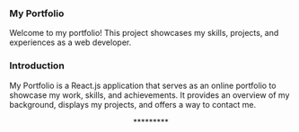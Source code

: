 ### My Portfolio
Welcome to my portfolio! This project showcases my skills, projects, and experiences as a web developer.




### Introduction
My Portfolio is a React.js application that serves as an online portfolio to showcase my work, skills, and achievements. It provides an overview of my background, displays my projects, and offers a way to contact me.

<p align="center">*********</p>



